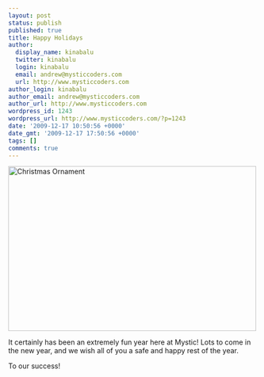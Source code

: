 ```yaml
---
layout: post
status: publish
published: true
title: Happy Holidays
author:
  display_name: kinabalu
  twitter: kinabalu
  login: kinabalu
  email: andrew@mysticcoders.com
  url: http://www.mysticcoders.com
author_login: kinabalu
author_email: andrew@mysticcoders.com
author_url: http://www.mysticcoders.com
wordpress_id: 1243
wordpress_url: http://www.mysticcoders.com/?p=1243
date: '2009-12-17 10:50:56 +0000'
date_gmt: '2009-12-17 17:50:56 +0000'
tags: []
comments: true
---
```

<a href="http://www.flickr.com/photos/kinabalu/4192496155/" title="Christmas Ornament by kinabalu, on Flickr"><img src="https://farm3.static.flickr.com/2792/4192496155_4a525958a1.jpg" width="500" height="333" alt="Christmas Ornament" /></a>

It certainly has been an extremely fun year here at Mystic!  Lots to come in the new year, and we wish all of you a safe and happy rest of the year.

To our success!

